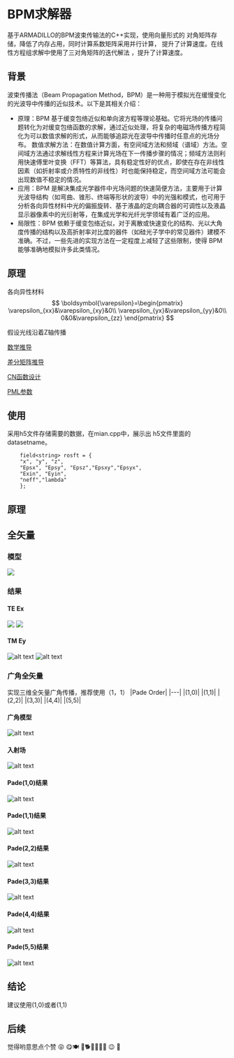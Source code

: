 ﻿# BPM求解器

基于ARMADILLO的BPM波束传输法的C++实现，使用向量形式的
对角矩阵存储，降低了内存占用，同时计算系数矩阵采用并行计算，
提升了计算速度。在线性方程组求解中使用了三对角矩阵的迭代解法
，提升了计算速度。

## 背景

波束传播法（Beam Propagation Method，BPM）是一种用于模拟光在缓慢变化的光波导中传播的近似技术。以下是其相关介绍：
* 原理：BPM 基于缓变包络近似和单向波方程等理论基础。它将光场的传播问题转化为对缓变包络函数的求解，通过近似处理，将复杂的电磁场传播方程简化为可以数值求解的形式，从而能够追踪光在波导中传播时任意点的光场分布。
数值求解方法：在数值计算方面，有空间域方法和频域（谱域）方法。空间域方法通过求解线性方程来计算光场在下一传播步骤的情况；频域方法则利用快速傅里叶变换（FFT）等算法，具有稳定性好的优点，即使在存在非线性因素（如折射率或介质特性的非线性）时也能保持稳定，而空间域方法可能会出现数值不稳定的情况。
* 应用：BPM 是解决集成光学器件中光场问题的快速简便方法，主要用于计算光波导结构（如弯曲、锥形、终端等形状的波导）中的光强和模式，也可用于分析各向异性材料中光的偏振旋转、基于液晶的定向耦合器的可调性以及液晶显示器像素中的光衍射等，在集成光学和光纤光学领域有着广泛的应用。
* 局限性：BPM 依赖于缓变包络近似，对于离散或快速变化的结构、光以大角度传播的结构以及高折射率对比度的器件（如硅光子学中的常见器件）建模不准确。不过，一些先进的实现方法在一定程度上减轻了这些限制，使得 BPM 能够准确地模拟许多此类情况。

##  原理

各向异性材料
$$
\boldsymbol{\varepsilon}=\begin{pmatrix}
\varepsilon_{xx}&\varepsilon_{xy}&0\\
\varepsilon_{yx}&\varepsilon_{yy}&0\\
0&0&\varepsilon_{zz}
\end{pmatrix}
$$

假设光线沿着Z轴传播

[数学推导](doc/全矢量广角BPM数学原理.pdf)

[差分矩阵推导](doc/微分算子矩阵数学原理.pdf)


[CN函数设计](doc/CN函数设计.pdf)

[PML参数](doc/PML.pdf)

## 使用

采用h5文件存储需要的数据，在mian.cpp中，展示出
h5文件里面的datasetname。
```
    field<string> rosft = {
    "x", "y", "z", 
	"Epsx", "Epsy", "Epsz","Epsxy","Epsyx",
    "Exin", "Eyin",
    "neff","lambda"
    };
```

## 原理



## 全矢量

### 模型

![](images/fullvector/ybranchStruct.png)

### 结果

#### TE Ex
![](images/fullvector/ybrachTEEXin.png)
![](images/fullvector/TEresult.png)
#### TM Ey
![alt text](images/fullvector/TMeymode.png)
![alt text](images/fullvector/TMeyresult.png)
### 广角全矢量

实现三维全矢量广角传播，推荐使用（1，1）
|Pade Order|
|---|
|(1,0)|
|(1,1)|
|(2,2)|
|(3,3)|
|(4,4)|
|(5,5)|

#### 广角模型
![alt text](images/wideangle/wideanglestruct.png)
#### 入射场
![alt text](images/wideangle/wideangleincidentfield.png)
#### Pade(1,0)结果
![alt text](images/wideangle/wideanglepade10.png)
#### Pade(1,1)结果
![alt text](images/wideangle/wideanglepade11.png)
#### Pade(2,2)结果
![alt text](images/wideangle/wideanglepade22.png)
#### Pade(3,3)结果
![alt text](images/wideangle/wideanglepade33.png)
#### Pade(4,4)结果
![alt text](images/wideangle/wideanglepade44.png)
#### Pade(5,5)结果
![alt text](images/wideangle/wideanglepade55.png)

## 结论
建议使用(1,0)或者(1,1)

## 后续
觉得哟意思点个赞
😝 😋🍽️ 🐶🐕🐕‍🦺🦮🐩 😉 💪